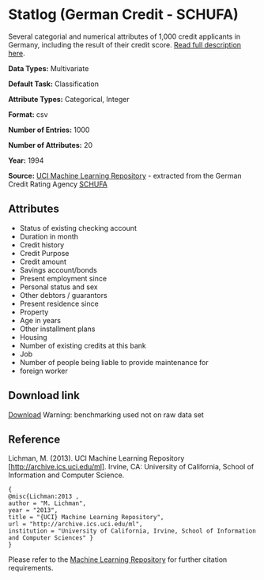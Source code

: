 # Statlog (German Credit - SCHUFA)

Several categorial and numerical attributes of 1,000 credit applicants in Germany, including the result of their credit score. [Read full description here](https://archive.ics.uci.edu/ml/machine-learning-databases/statlog/german/german.doc).

<b>Data Types:</b> Multivariate

<b>Default Task:</b> Classification

<b>Attribute Types:</b> Categorical, Integer

<b>Format:</b> csv

<b>Number of Entries:</b> 1000

<b>Number of Attributes:</b> 20

<b>Year:</b> 1994

<b>Source:</b> [UCI Machine Learning Repository](https://archive.ics.uci.edu/ml/datasets/Statlog+(German+Credit+Data)) - extracted from the German Credit Rating Agency [SCHUFA](https://www.schufa.de/en/)

## Attributes

- Status of existing checking account
- Duration in month
- Credit history
- Credit Purpose
- Credit amount
- Savings account/bonds
- Present employment since
- Personal status and sex
- Other debtors / guarantors
- Present residence since
- Property
- Age in years
- Other installment plans
- Housing
- Number of existing credits at this bank
- Job
- Number of people being liable to provide maintenance for
- foreign worker

## Download link

[Download](https://archive.ics.uci.edu/ml/machine-learning-databases/statlog/german/) Warning: benchmarking used not on raw data set

## Reference

Lichman, M. (2013). UCI Machine Learning Repository [http://archive.ics.uci.edu/ml]. Irvine, CA: University of California, School of Information and Computer Science.

 ```
 {
 @misc{Lichman:2013 ,
 author = "M. Lichman",
 year = "2013",
 title = "{UCI} Machine Learning Repository",
 url = "http://archive.ics.uci.edu/ml",
 institution = "University of California, Irvine, School of Information and Computer Sciences" }
 }
 ```
 
Please refer to the [Machine Learning Repository](https://archive.ics.uci.edu/ml/citation_policy.html) for further citation requirements.
